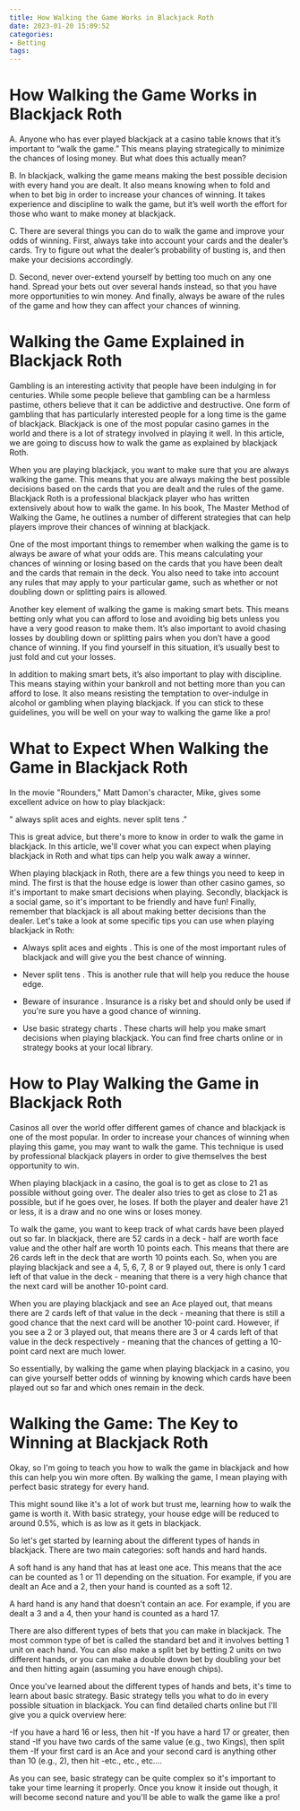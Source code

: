 ```yaml
---
title: How Walking the Game Works in Blackjack Roth
date: 2023-01-20 15:09:52
categories:
- Betting
tags:
---
```



#  How Walking the Game Works in Blackjack Roth

A. Anyone who has ever played blackjack at a casino table knows that it’s important to “walk the game.” This means playing strategically to minimize the chances of losing money. But what does this actually mean?

B. In blackjack, walking the game means making the best possible decision with every hand you are dealt. It also means knowing when to fold and when to bet big in order to increase your chances of winning. It takes experience and discipline to walk the game, but it’s well worth the effort for those who want to make money at blackjack.

C. There are several things you can do to walk the game and improve your odds of winning. First, always take into account your cards and the dealer’s cards. Try to figure out what the dealer’s probability of busting is, and then make your decisions accordingly.

D. Second, never over-extend yourself by betting too much on any one hand. Spread your bets out over several hands instead, so that you have more opportunities to win money. And finally, always be aware of the rules of the game and how they can affect your chances of winning.

#  Walking the Game Explained in Blackjack Roth

Gambling is an interesting activity that people have been indulging in for centuries. While some people believe that gambling can be a harmless pastime, others believe that it can be addictive and destructive. One form of gambling that has particularly interested people for a long time is the game of blackjack. Blackjack is one of the most popular casino games in the world and there is a lot of strategy involved in playing it well. In this article, we are going to discuss how to walk the game as explained by blackjack Roth.

When you are playing blackjack, you want to make sure that you are always walking the game. This means that you are always making the best possible decisions based on the cards that you are dealt and the rules of the game. Blackjack Roth is a professional blackjack player who has written extensively about how to walk the game. In his book, The Master Method of Walking the Game, he outlines a number of different strategies that can help players improve their chances of winning at blackjack.

One of the most important things to remember when walking the game is to always be aware of what your odds are. This means calculating your chances of winning or losing based on the cards that you have been dealt and the cards that remain in the deck. You also need to take into account any rules that may apply to your particular game, such as whether or not doubling down or splitting pairs is allowed.

Another key element of walking the game is making smart bets. This means betting only what you can afford to lose and avoiding big bets unless you have a very good reason to make them. It’s also important to avoid chasing losses by doubling down or splitting pairs when you don’t have a good chance of winning. If you find yourself in this situation, it’s usually best to just fold and cut your losses.

In addition to making smart bets, it’s also important to play with discipline. This means staying within your bankroll and not betting more than you can afford to lose. It also means resisting the temptation to over-indulge in alcohol or gambling when playing blackjack. If you can stick to these guidelines, you will be well on your way to walking the game like a pro!

#  What to Expect When Walking the Game in Blackjack Roth

In the movie "Rounders," Matt Damon's character, Mike, gives some excellent advice on how to play blackjack:

" always split aces and eights. never split tens ."

This is great advice, but there's more to know in order to walk the game in blackjack. In this article, we'll cover what you can expect when playing blackjack in Roth and what tips can help you walk away a winner.

When playing blackjack in Roth, there are a few things you need to keep in mind. The first is that the house edge is lower than other casino games, so it's important to make smart decisions when playing. Secondly, blackjack is a social game, so it's important to be friendly and have fun! Finally, remember that blackjack is all about making better decisions than the dealer. Let's take a look at some specific tips you can use when playing blackjack in Roth:

- Always split aces and eights . This is one of the most important rules of blackjack and will give you the best chance of winning.

- Never split tens . This is another rule that will help you reduce the house edge.

- Beware of insurance . Insurance is a risky bet and should only be used if you're sure you have a good chance of winning.

- Use basic strategy charts . These charts will help you make smart decisions when playing blackjack. You can find free charts online or in strategy books at your local library.

#  How to Play Walking the Game in Blackjack Roth

Casinos all over the world offer different games of chance and blackjack is one of the most popular. In order to increase your chances of winning when playing this game, you may want to walk the game. This technique is used by professional blackjack players in order to give themselves the best opportunity to win.

When playing blackjack in a casino, the goal is to get as close to 21 as possible without going over. The dealer also tries to get as close to 21 as possible, but if he goes over, he loses. If both the player and dealer have 21 or less, it is a draw and no one wins or loses money.

To walk the game, you want to keep track of what cards have been played out so far. In blackjack, there are 52 cards in a deck - half are worth face value and the other half are worth 10 points each. This means that there are 26 cards left in the deck that are worth 10 points each. So, when you are playing blackjack and see a 4, 5, 6, 7, 8 or 9 played out, there is only 1 card left of that value in the deck - meaning that there is a very high chance that the next card will be another 10-point card.

When you are playing blackjack and see an Ace played out, that means there are 2 cards left of that value in the deck - meaning that there is still a good chance that the next card will be another 10-point card. However, if you see a 2 or 3 played out, that means there are 3 or 4 cards left of that value in the deck respectively - meaning that the chances of getting a 10-point card next are much lower.

So essentially, by walking the game when playing blackjack in a casino, you can give yourself better odds of winning by knowing which cards have been played out so far and which ones remain in the deck.

#  Walking the Game: The Key to Winning at Blackjack Roth

Okay, so I'm going to teach you how to walk the game in blackjack and how this can help you win more often. By walking the game, I mean playing with perfect basic strategy for every hand.

This might sound like it's a lot of work but trust me, learning how to walk the game is worth it. With basic strategy, your house edge will be reduced to around 0.5%, which is as low as it gets in blackjack.

So let's get started by learning about the different types of hands in blackjack. There are two main categories: soft hands and hard hands.

A soft hand is any hand that has at least one ace. This means that the ace can be counted as 1 or 11 depending on the situation. For example, if you are dealt an Ace and a 2, then your hand is counted as a soft 12.

A hard hand is any hand that doesn't contain an ace. For example, if you are dealt a 3 and a 4, then your hand is counted as a hard 17.

There are also different types of bets that you can make in blackjack. The most common type of bet is called the standard bet and it involves betting 1 unit on each hand. You can also make a split bet by betting 2 units on two different hands, or you can make a double down bet by doubling your bet and then hitting again (assuming you have enough chips).

Once you've learned about the different types of hands and bets, it's time to learn about basic strategy. Basic strategy tells you what to do in every possible situation in blackjack. You can find detailed charts online but I'll give you a quick overview here:

-If you have a hard 16 or less, then hit 
-If you have a hard 17 or greater, then stand 
-If you have two cards of the same value (e.g., two Kings), then split them 
-If your first card is an Ace and your second card is anything other than 10 (e.g., 2), then hit 
-etc., etc., etc....

As you can see, basic strategy can be quite complex so it's important to take your time learning it properly. Once you know it inside out though, it will become second nature and you'll be able to walk the game like a pro!